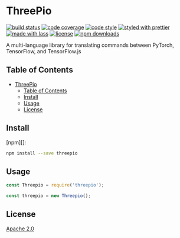 # ThreePio

[![build status](https://img.shields.io/travis/com/OpenMined/threepio.svg)](https://travis-ci.com/OpenMined/threepio)
[![code coverage](https://img.shields.io/codecov/c/github/OpenMined/threepio.svg)](https://codecov.io/gh/OpenMined/threepio)
[![code style](https://img.shields.io/badge/code_style-XO-5ed9c7.svg)](https://github.com/sindresorhus/xo)
[![styled with prettier](https://img.shields.io/badge/styled_with-prettier-ff69b4.svg)](https://github.com/prettier/prettier)
[![made with lass](https://img.shields.io/badge/made_with-lass-95CC28.svg)](https://lass.js.org)
[![license](https://img.shields.io/github/license/OpenMined/threepio.svg)](https://github.com/openmined/threepio/blog/master/LICENSE)
[![npm downloads](https://img.shields.io/npm/dt/threepio.svg)](https://npm.im/threepio)

A multi-language library for translating commands between PyTorch, TensorFlow, and TensorFlow.js


## Table of Contents

- [ThreePio](#threepio)
  - [Table of Contents](#table-of-contents)
  - [Install](#install)
  - [Usage](#usage)
  - [License](#license)


## Install

[npm][]:

```sh
npm install --save threepio
```


## Usage

```js
const Threepio = require('threepio');

const threepio = new Threepio();
```

## License

[Apache 2.0](LICENSE) 

